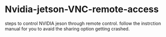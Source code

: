 # Nvidia-jetson-VNC-remote-access
steps to control NVIDIA jeson through remote control.
 follow the instrction manual for you to avaid the sharing option getting crashed.

